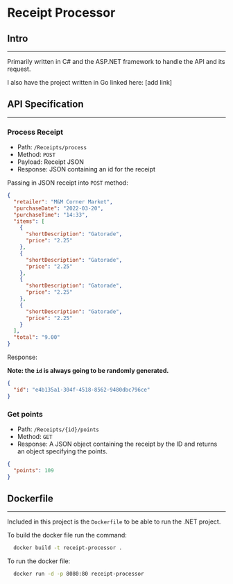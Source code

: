 # Receipt Processor

## Intro
---

Primarily written in C# and the ASP.NET framework to handle the API and its request.

I also have the project written in Go linked here: [add link]

## API Specification
---

### Process Receipt

- Path: `/Receipts/process`
- Method: `POST`
- Payload: Receipt JSON
- Response: JSON containing an id for the receipt

Passing in JSON receipt into `POST` method:

```json
{
  "retailer": "M&M Corner Market",
  "purchaseDate": "2022-03-20",
  "purchaseTime": "14:33",
  "items": [
    {
      "shortDescription": "Gatorade",
      "price": "2.25"
    },
    {
      "shortDescription": "Gatorade",
      "price": "2.25"
    },
    {
      "shortDescription": "Gatorade",
      "price": "2.25"
    },
    {
      "shortDescription": "Gatorade",
      "price": "2.25"
    }
  ],
  "total": "9.00"
}
```

Response:

**Note: the `id` is always going to be randomly generated.**

```json
{
  "id": "e4b135a1-304f-4518-8562-9480dbc796ce"
}
```

### Get points

- Path: `/Receipts/{id}/points`
- Method: `GET`
- Response: A JSON object containing the receipt by the ID and returns an object specifying the points.

```json
{
  "points": 109
}
```

## Dockerfile
---

Included in this project is the `Dockerfile` to be able to run the .NET project.

To build the docker file run the command:

```bash
  docker build -t receipt-processor .
```

To run the docker file:

```bash
  docker run -d -p 8080:80 receipt-processor
```
